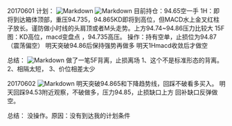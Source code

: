 20170601
计划：
![Markdown](http://i4.buimg.com/590848/7bc78bf54e08723a.png)
![Markdown](http://i4.buimg.com/590848/af9ade204492f421.png)
目前持仓：94.65空一手
1H：即将到达箱体顶部，重压94.735，94.865KD即将到高位，但MACD水上金叉红柱子放长。谨防做小时线的头肩顶或者M头走势。上方94.74~94.86压力比较大
15F图：KD高位，macd变盘点 ，94.735高压。
操作：持有空单，止损位为94.87（震荡偏空）
明天突破94.86后保持强势再做多
明天1Hmacd收敛后才做空



总结：
![Markdown](http://i4.buimg.com/590848/a7759c0bf7d58d8f.png)
做了一笔5F背离，止损离场
1、这个不是标准形态的背离。
2、相隔太短，
3、价位相差太少

20170602
![Markdown](http://i4.buimg.com/590848/58027f8a9b2665a4.png)
明天突破94.865和下降趋势线，回踩不破看多买入。
明天回踩94.53附近观察，不破做多，压力94.85，止损缺口上方
回补缺口反弹做空。

总结：
没操作。原因：没有到达我的计划条件

